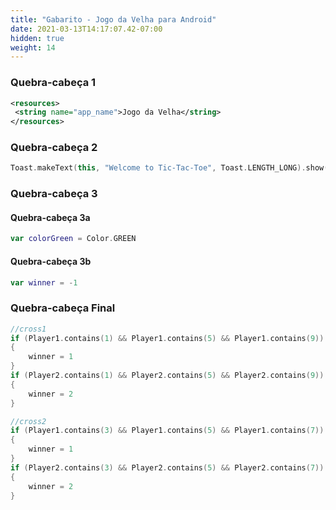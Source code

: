 ```yaml
---
title: "Gabarito - Jogo da Velha para Android"
date: 2021-03-13T14:17:07.42-07:00
hidden: true
weight: 14
---
```


### Quebra-cabeça 1
```xml
<resources>
 <string name="app_name">Jogo da Velha</string>
</resources>
```

### Quebra-cabeça 2
```kotlin
Toast.makeText(this, "Welcome to Tic-Tac-Toe", Toast.LENGTH_LONG).show()
```

### Quebra-cabeça 3
#### Quebra-cabeça 3a
```kotlin
var colorGreen = Color.GREEN
```
#### Quebra-cabeça 3b
```kotlin
var winner = -1
```

### Quebra-cabeça Final
```kotlin
//cross1
if (Player1.contains(1) && Player1.contains(5) && Player1.contains(9))
{
    winner = 1
}
if (Player2.contains(1) && Player2.contains(5) && Player2.contains(9))
{
    winner = 2
}

//cross2
if (Player1.contains(3) && Player1.contains(5) && Player1.contains(7))
{
    winner = 1
}
if (Player2.contains(3) && Player2.contains(5) && Player2.contains(7))
{
    winner = 2
}
```